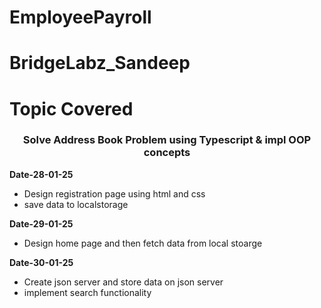 # EmployeePayroll
# BridgeLabz_Sandeep
# Topic Covered

<h3 align="center">Solve Address Book Problem using Typescript & impl OOP concepts</h3>
  
**Date-28-01-25** 
- Design registration page using html and css
- save data to localstorage
  
**Date-29-01-25** 
- Design home page and then fetch data from local stoarge

**Date-30-01-25** 
- Create json server and store data on json server
- implement search functionality
